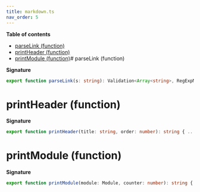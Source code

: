 ```yaml
---
title: markdown.ts
nav_order: 5
---
```


**Table of contents**

- [parseLink (function)](#parselink-function)
- [printHeader (function)](#printheader-function)
- [printModule (function)](#printmodule-function)# parseLink (function)

**Signature**

```ts
export function parseLink(s: string): Validation<Array<string>, RegExpMatchArray> { ... }
```

# printHeader (function)

**Signature**

```ts
export function printHeader(title: string, order: number): string { ... }
```

# printModule (function)

**Signature**

```ts
export function printModule(module: Module, counter: number): string { ... }
```
